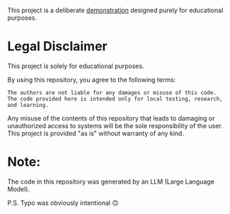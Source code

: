 This project is a deliberate [demonstration](https://x.com/deedydas/status/1838137082683728323) designed purely for educational purposes.

# Legal Disclaimer
This project is solely for educational purposes.

By using this repository, you agree to the following terms:

    The authors are not liable for any damages or misuse of this code.
    The code provided here is intended only for local testing, research, and learning.

Any misuse of the contents of this repository that leads to damaging or unauthorized access to systems will be the sole responsibility of the user. This project is provided "as is" without warranty of any kind.

# Note:

The code in this repository was generated by an LLM (Large Language Model). 

P.S. Typo was obviously intentional 🙃